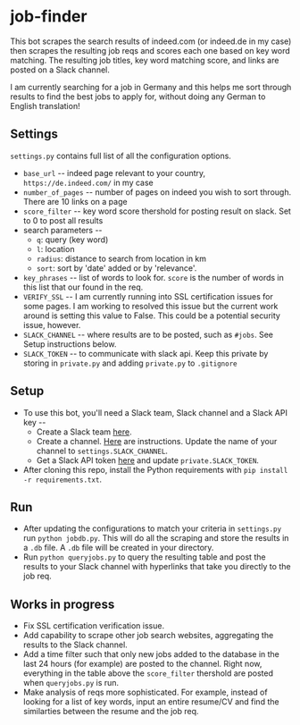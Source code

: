 # job-finder

This bot scrapes the search results of indeed.com (or indeed.de in my case) then scrapes the resulting job reqs and scores each one based on key word matching. The resulting job titles, key word matching score, and links are posted on a Slack channel.

I am currently searching for a job in Germany and this helps me sort through results to find the best jobs to apply for, without doing any German to English translation!

Settings
--------------------

`settings.py` contains full list of all the configuration options.

* `base_url` -- indeed page relevant to your country, `https://de.indeed.com/` in my case
* `number_of_pages` -- number of pages on indeed you wish to sort through.  There are 10 links on a page
* `score_filter` -- key word score thershold for posting result on slack. Set to 0 to post all results
* search parameters --
    - `q`: query (key word)
    - `l`: location
    - `radius`: distance to search from location in km
    - `sort`: sort by 'date' added or by 'relevance'. 
* `key_phrases` -- list of words to look for. `score` is the number of words in this list that our found in the req.
* `VERIFY_SSL` -- I am currently running into SSL certification issues for some pages. I am working to resolved this issue but the current work around is setting this value to False. This could be a potential security issue, however.
* `SLACK_CHANNEL` -- where results are to be posted, such as `#jobs`. See Setup instructions below.
* `SLACK_TOKEN` -- to communicate with slack api.  Keep this private by storing in `private.py` and adding `private.py` to `.gitignore`

Setup
--------------------

* To use this bot, you'll need a Slack team, Slack channel and a Slack API key --
    - Create a Slack team [here](https://slack.com/create#email).  
    - Create a channel. [Here](https://get.slack.help/hc/en-us/articles/201402297-Creating-a-channel) are instructions. Update the name of your channel to `settings.SLACK_CHANNEL`.
    - Get a Slack API token [here](https://api.slack.com/docs/oauth-test-tokens) and update `private.SLACK_TOKEN`.
* After cloning this repo, install the Python requirements with `pip install -r requirements.txt`.

Run
--------------------

* After updating the configurations to match your criteria in `settings.py` run `python jobdb.py`.  This will do all the scraping and store the results in a `.db` file. A `.db` file will be created in your directory.
* Run `python queryjobs.py` to query the resulting table and post the results to your Slack channel with hyperlinks that take you directly to the job req.

Works in progress
--------------------
* Fix SSL certification verification issue.
* Add capability to scrape other job search websites, aggregating the results to the Slack channel.
* Add a time filter such that only new jobs added to the database in the last 24 hours (for example) are posted to the channel. Right now, everything in the table above the `score_filter` thershold are posted when `queryjobs.py` is run.
* Make analysis of reqs more sophisticated.  For example, instead of looking for a list of key words, input an entire resume/CV and find the similarties between the resume and the job req.
